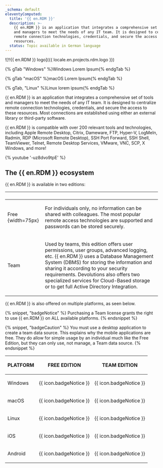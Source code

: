```yaml
---
_schema: default
eleventyComputed:
  title: '{{ en.RDM }}'
  description: >-
    {{ en.RDM }} is an application that integrates a comprehensive set of tools
    and managers to meet the needs of any IT team. It is designed to centralize
    remote connection technologies, credentials, and secure the access to these
    resources.
  status: Topic available in German language
---
```

![!!{{ en.RDM }} logo]({{ locale.en.projects.rdm.logo }})

{% gTab "Windows" %}Windows Lorem Ipsum{% endgTab %}

{% gTab "macOS" %}macOS Lorem Ipsum{% endgTab %}

{% gTab, "Linux" %}Linux lorem ipsum{% endgTab %}

{{ en.RDM }} is an application that integrates a comprehensive set of tools and managers to meet the needs of any IT team. It is designed to centralize remote connection technologies, credentials, and secure the access to these resources. Most connections are established using either an external library or third-party software.

{{ en.RDM }} is compatible with over 200 relevant tools and technologies, including Apple Remote Desktop, Citrix, Dameware, FTP, Hyper-V, LogMeIn, Radmin, RDP (Microsoft Remote Desktop), SSH Port Forward, SSH Shell, TeamViewer, Telnet, Remote Desktop Services, VMware, VNC, SCP, X Windows, and more!

{% youtube '-uz8dvo9tpE' %}

## The {{ en.RDM }} ecosystem

{{ en.RDM }} is available in two editions:

<table><thead><tr><th><p></p></th><th><p></p></th></tr></thead><tbody><tr><td><p>Free {width=75px}</p></td><td><p>For individuals only, no information can be shared with colleagues. The most popular remote access technologies are supported and passwords can be stored securely.</p></td></tr><tr><td><p>Team</p></td><td><p>Used by teams, this edition offers user permissions, user groups, advanced logging, etc. {{ en.RDM }} uses a Database Management System (DBMS) for storing the information and sharing it according to your security requirements. Devolutions also offers two specialized services for Cloud-Based storage or to get full Active Directory Integration.</p></td></tr></tbody></table>

{{ en.RDM }} is also offered on multiple platforms, as seen below.

{% snippet, "badgeNotice" %}
Purchasing a Team license grants the right to use {{ en.RDM }} on ALL available platforms.
{% endsnippet %}

{% snippet, "badgeCaution" %}
You must use a desktop application to create a team data source. This explains why the mobile applications are free.
They do allow for simple usage by an individual much like the Free Edition, but they can only use, not manage, a Team
data source.
{% endsnippet %}

<table><thead><tr><th><p>PLATFORM</p></th><th><p>FREE EDITION</p></th><th><p>TEAM EDITION</p></th></tr></thead><tbody><tr><td><p>Windows</p></td><td><p>{{ icon.badgeNotice }}</p></td><td><p>{{ icon.badgeNotice }}</p></td></tr><tr><td><p>macOS</p></td><td><p>{{ icon.badgeNotice }}</p></td><td><p>{{ icon.badgeNotice }}</p></td></tr><tr><td><p>Linux</p></td><td><p>{{ icon.badgeNotice }}</p></td><td><p>{{ icon.badgeNotice }}</p></td></tr><tr><td><p>iOS</p></td><td><p>{{ icon.badgeNotice }}</p></td><td><p>{{ icon.badgeNotice }}</p></td></tr><tr><td><p>Android</p></td><td><p>{{ icon.badgeNotice }}</p></td><td><p>{{ icon.badgeNotice }}</p></td></tr></tbody></table>